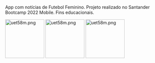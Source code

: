 App com notícias de Futebol Feminino. Projeto realizado no Santander Bootcamp 2022 Mobile. Fins educacionais. 

<img src="https://tulioalbu.github.io/Braza_App-de-Noticias-de-Futebol-Feminino_Projeto-DIO/BrazaApp/Screenshots/Screenshot_20220722_024605.png" alt="uet58m.png" width = "125" border="0">
<img src="https://tulioalbu.github.io/Braza_App-de-Noticias-de-Futebol-Feminino_Projeto-DIO/BrazaApp/Screenshots/Screenshot_20220722_024515.png" alt="uet58m.png" width = "125" border="0">
<img src="https://tulioalbu.github.io/Braza_App-de-Noticias-de-Futebol-Feminino_Projeto-DIO/BrazaApp/Screenshots/Screenshot_20220722_024616.png" alt="uet58m.png" width = "125" border="0">

